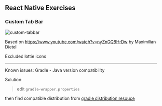 ## React Native Exercises

### Custom Tab Bar

![custom-tabbar](https://user-images.githubusercontent.com/43092/195966380-0ab534bf-a288-4ca8-b45b-9e0eee546b61.gif)




Based on https://www.youtube.com/watch?v=nyZnGQ8HrDw
by Maximilian Dietel

Excluded lottie icons

---

Known issues: Gradle - Java version compatibility

Solution:

> edit `gradle-wrapper.properties`

then find compatible distribution from [gradle distribution resouce](https://services.gradle.org/distributions/)

